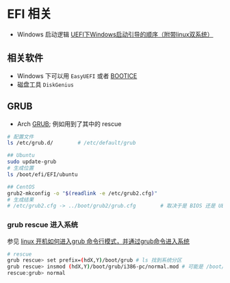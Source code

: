 # EFI 相关

- Windows 启动逻辑 [UEFI下Windows启动引导的顺序（附带linux双系统）](http://www.cxyzjd.com/article/akimotomei/105102041)

## 相关软件

- Windows 下可以用 `EasyUEFI` 或者 [BOOTICE](https://bootice.en.softonic.com/)
- 磁盘工具 `DiskGenius`

## GRUB

- Arch [GRUB](https://wiki.archlinux.org/title/GRUB); 例如用到了其中的 rescue

```bash
# 配置文件
ls /etc/grub.d/        # /etc/default/grub

## Ubuntu
sudo update-grub
# 生成位置
ls /boot/efi/EFI/ubuntu

## CentOS
grub2-mkconfig -o "$(readlink -e /etc/grub2.cfg)"
# 生成结果
# /etc/grub2.cfg -> ../boot/grub2/grub.cfg        # 取决于是 BIOS 还是 UEFI
```

### grub rescue 进入系统

参见 [linux 开机如何进入grub 命令行模式，并通过grub命令进入系统](https://www.cnblogs.com/peach-blossoms/p/15228957.html)

```bash
# rescue
grub rescue> set prefix=(hdX,Y)/boot/grub # ls 找到系统分区
grub rescue> insmod (hdX,Y)/boot/grub/i386-pc/normal.mod # 可能是 /boot/grub/x86_64-efi/normal.mod
rescue:grub> normal
```
